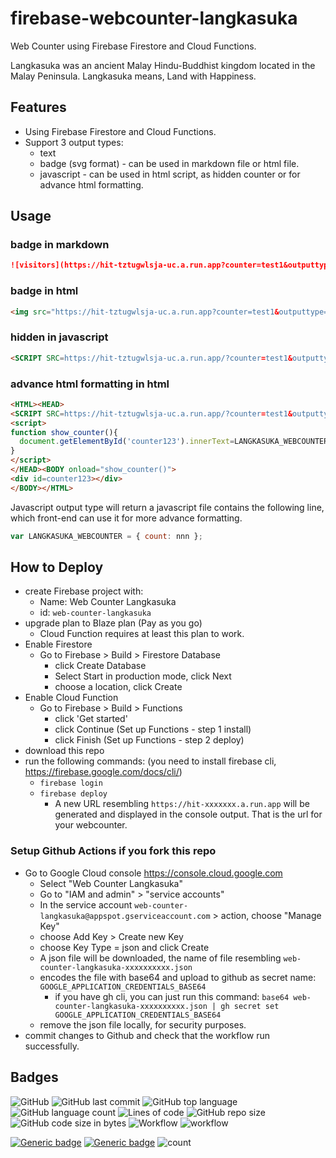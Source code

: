 # firebase-webcounter-langkasuka

Web Counter using Firebase Firestore and Cloud Functions.

Langkasuka was an ancient Malay Hindu-Buddhist kingdom located in the Malay Peninsula. Langkasuka means, Land with Happiness.

## Features

- Using Firebase Firestore and Cloud Functions.
- Support 3 output types:
  - text
  - badge (svg format) - can be used in markdown file or html file.
  - javascript - can be used in html script, as hidden counter or for advance html formatting.

## Usage

### badge in markdown

```md
![visitors](https://hit-tztugwlsja-uc.a.run.app?counter=test1&outputtype=badge)
```

### badge in html

```html
<img src="https://hit-tztugwlsja-uc.a.run.app?counter=test1&outputtype=badge" />
```

### hidden in javascript

```html
<SCRIPT SRC=https://hit-tztugwlsja-uc.a.run.app/?counter=test1&outputtype=javascript></script>
```

### advance html formatting in html

```html
<HTML><HEAD>
<SCRIPT SRC=https://hit-tztugwlsja-uc.a.run.app/?counter=test1&outputtype=javascript></script>
<script>
function show_counter(){
  document.getElementById('counter123').innerText=LANGKASUKA_WEBCOUNTER.count;
}
</script>
</HEAD><BODY onload="show_counter()">
<div id=counter123></div>
</BODY></HTML>
```

Javascript output type will return a javascript file contains the following line, which front-end can use it for more advance formatting.

```javascript
var LANGKASUKA_WEBCOUNTER = { count: nnn };
```

## How to Deploy

- create Firebase project with:
  - Name: Web Counter Langkasuka
  - id: `web-counter-langkasuka`
- upgrade plan to Blaze plan (Pay as you go)
  - Cloud Function requires at least this plan to work.
- Enable Firestore
  - Go to Firebase > Build > Firestore Database
    - click Create Database
    - Select Start in production mode, click Next
    - choose a location, click Create
- Enable Cloud Function
  - Go to Firebase > Build > Functions
    - click 'Get started'
    - click Continue (Set up Functions - step 1 install)
    - click Finish (Set up Functions - step 2 deploy)
- download this repo
- run the following commands: (you need to install firebase cli, <https://firebase.google.com/docs/cli/>)
  - `firebase login`
  - `firebase deploy`
    - A new URL resembling `https://hit-xxxxxxx.a.run.app` will be generated and displayed in the console output. That is the url for your webcounter.

### Setup Github Actions if you fork this repo

- Go to Google Cloud console <https://console.cloud.google.com>
  - Select "Web Counter Langkasuka"
  - Go to "IAM and admin" > "service accounts"
  - In the service account `web-counter-langkasuka@appspot.gserviceaccount.com` > action, choose "Manage Key"
  - choose Add Key > Create new Key
  - choose Key Type = json and click Create
  - A json file will be downloaded, the name of file resembling `web-counter-langkasuka-xxxxxxxxxx.json`
  - encodes the file with base64 and upload to github as secret name: `GOOGLE_APPLICATION_CREDENTIALS_BASE64`
    - if you have gh cli, you can just run this command: `base64 web-counter-langkasuka-xxxxxxxxxx.json | gh secret set GOOGLE_APPLICATION_CREDENTIALS_BASE64`
  - remove the json file locally, for security purposes.
- commit changes to Github and check that the workflow run successfully.

## Badges

![GitHub](https://img.shields.io/github/license/siakhooi/firebase-webcounter-langkasuka?logo=github)
![GitHub last commit](https://img.shields.io/github/last-commit/siakhooi/firebase-webcounter-langkasuka?logo=github)
![GitHub top language](https://img.shields.io/github/languages/top/siakhooi/firebase-webcounter-langkasuka?logo=github)
![GitHub language count](https://img.shields.io/github/languages/count/siakhooi/firebase-webcounter-langkasuka?logo=github)
![Lines of code](https://img.shields.io/tokei/lines/github/siakhooi/firebase-webcounter-langkasuka?logo=github)
![GitHub repo size](https://img.shields.io/github/repo-size/siakhooi/firebase-webcounter-langkasuka?logo=github)
![GitHub code size in bytes](https://img.shields.io/github/languages/code-size/siakhooi/firebase-webcounter-langkasuka?logo=github)
![Workflow](https://img.shields.io/badge/Workflow-github-purple)
![workflow](https://github.com/siakhooi/firebase-webcounter-langkasuka/actions/workflows/deploy-firebase.yaml/badge.svg)

[![Generic badge](https://img.shields.io/badge/Funding-BuyMeACoffee-33cb56.svg)](https://www.buymeacoffee.com/siakhooi)
[![Generic badge](https://img.shields.io/badge/Funding-Ko%20Fi-33cb56.svg)](https://ko-fi.com/siakhooi)
![count](https://hit-tztugwlsja-uc.a.run.app/?outputtype=badge&counter=ghmd-firebase-webcounter)
